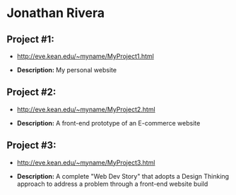 # Jonathan Rivera


## Project #1: 

- http://eve.kean.edu/~myname/MyProject1.html

- <b>Description:</b>  My personal website


## Project #2: 

- http://eve.kean.edu/~myname/MyProject2.html

- <b>Description:</b>  A front-end prototype of an E-commerce website


## Project #3: 

- http://eve.kean.edu/~myname/MyProject3.html

- <b>Description:</b>  A complete "Web Dev Story" that adopts a Design Thinking approach to address a problem through a front-end website build


